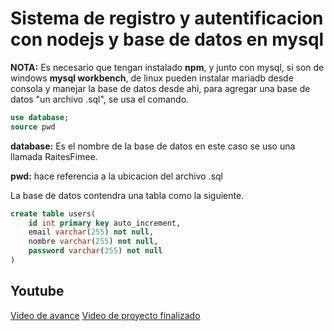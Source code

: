 # Sistema de registro y autentificacion con nodejs y base de datos en mysql

**NOTA:** Es necesario que tengan instalado **npm**, y
junto con mysql, si son de windows **mysql workbench**, de linux pueden instalar mariadb desde consola y manejar la base de datos desde ahi, para agregar una base de datos "un archivo .sql", se usa el comando.

```sql
use database;
source pwd
```

**database:** Es el nombre de la base de datos en este caso se uso una llamada RaitesFimee.


**pwd:** hace referencia a la ubicacion del archivo .sql

La base de datos contendra una tabla como la siguiente.

```sql
create table users(
	id int primary key auto_increment,
	email varchar(255) not null,
	nombre varchar(255) not null,
	password varchar(255) not null
)
```

## Youtube

[Video de avance](https://www.youtube.com/watch?v=c_8iWQeudVk&feature=youtu.be)
[Video de proyecto finalizado](https://www.youtube.com/watch?v=JNfEejIJg1I&t=3s)